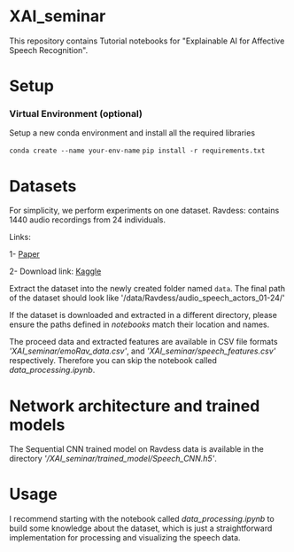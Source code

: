 # XAI_seminar
This repository contains Tutorial notebooks for "Explainable AI for Affective Speech Recognition".

# Setup
### Virtual Environment (optional)
Setup a new conda environment and install all the required libraries

`conda create --name your-env-name`
`pip install -r requirements.txt`

# Datasets
For simplicity, we perform experiments on one dataset. 
Ravdess: contains 1440 audio recordings from 24 individuals.
 
Links: 

1- [Paper](https://journals.plos.org/plosone/article?id=10.1371/journal.pone.0196391)

2- Download link: [Kaggle](https://www.kaggle.com/datasets/uwrfkaggler/ravdess-emotional-speech-audio)

Extract the dataset into the newly created folder named `data`.
The final path of the dataset should look like '/data/Ravdess/audio_speech_actors_01-24/'

If the dataset is downloaded and extracted in a different directory, please ensure the paths defined in _notebooks_ match their location and names.

The proceed data and extracted features are available in CSV file formats _'XAI_seminar/emoRav_data.csv'_, and _'XAI_seminar/speech_features.csv'_ respectively. Therefore you can skip the notebook called _data_processing.ipynb_.

# Network architecture and trained models
The Sequential CNN trained model on Ravdess data is available in the directory _'/XAI_seminar/trained_model/Speech_CNN.h5'_.

# Usage
I recommend starting with the notebook called _data_processing.ipynb_ to build some knowledge about the dataset, which is just a straightforward implementation for processing and visualizing the speech data.








